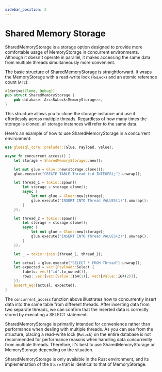 ```yaml
---
sidebar_position: 2
---
```


# Shared Memory Storage

SharedMemoryStorage is a storage option designed to provide more comfortable usage of MemoryStorage in concurrent environments. Although it doesn't operate in parallel, it makes accessing the same data from multiple threads simultaneously more convenient.

The basic structure of SharedMemoryStorage is straightforward. It wraps the MemoryStorage with a read-write lock (`RwLock`) and an atomic reference count (`Arc`):

```rust
#[derive(Clone, Debug)]
pub struct SharedMemoryStorage {
    pub database: Arc<RwLock<MemoryStorage>>,
}
```

This structure allows you to clone the storage instance and use it effortlessly across multiple threads. Regardless of how many times the storage is cloned, all storage instances will refer to the same data.

Here's an example of how to use SharedMemoryStorage in a concurrent environment:

```rust
use gluesql_core::prelude::{Glue, Payload, Value};

async fn concurrent_access() {
    let storage = SharedMemoryStorage::new();

    let mut glue = Glue::new(storage.clone());
    glue.execute("CREATE TABLE Thread (id INTEGER);").unwrap();

    let thread_1 = tokio::spawn({
        let storage = storage.clone();
        async {
            let mut glue = Glue::new(storage);
            glue.execute("INSERT INTO Thread VALUES(1)").unwrap();
        }
    });

    let thread_2 = tokio::spawn({
        let storage = storage.clone();
        async {
            let mut glue = Glue::new(storage);
            glue.execute("INSERT INTO Thread VALUES(2)").unwrap();
        }
    });

    let _ = tokio::join!(thread_1, thread_2);

    let actual = glue.execute("SELECT * FROM Thread").unwrap();
    let expected = vec![Payload::Select {
        labels: vec!["id".to_owned()],
        rows: vec![vec![Value::I64(1)], vec![Value::I64(2)]],
    }];
    assert_eq!(actual, expected);
}
```

The `concurrent_access` function above illustrates how to concurrently insert data into the same table from different threads. After inserting data from two separate threads, we can confirm that the inserted data is correctly stored by executing a SELECT statement.

SharedMemoryStorage is primarily intended for convenience rather than performance when dealing with multiple threads. As you can see from the structure, placing a read-write lock (`RwLock`) on the entire database is not recommended for performance reasons when handling data concurrently from multiple threads. Therefore, it's best to use SharedMemoryStorage or MemoryStorage depending on the situation.

SharedMemoryStorage is only available in the Rust environment, and its implementation of the `Store` trait is identical to that of MemoryStorage.